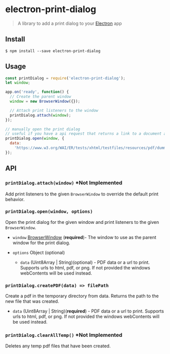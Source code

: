 # electron-print-dialog

> A library to add a print dialog to your [Electron](https://electronjs.org) app

## Install

```
$ npm install --save electron-print-dialog
```

## Usage

```js
const printDialog = require('electron-print-dialog');
let window;

app.on('ready', function() {
  // Create the parent window
  window = new BrowserWindow({});

  // Attach print listeners to the window
  printDialog.attach(window);
});

// manually open the print dialog
// useful if you have a api request that returns a link to a document and you would like to print it.
printDialog.open(window, {
  data:
    'https://www.w3.org/WAI/ER/tests/xhtml/testfiles/resources/pdf/dummy.pdf'
});
```

## API

### `printDialog.attach(window)` *Not Implemented

Add print listeners to the given `BrowserWindow` to override the default print behavior.

### `printDialog.open(window, options)`

Open the print dialog for the given window and print listeners to the given `BrowserWindow`.

- `window` [BrowserWindow](https://github.com/electron/electron/blob/master/docs/api/browser-window.md) (**required**)- The window to use as the parent window for the print dialog.

- `options` Object (optional)

  - `data` (Uint8Array | String)(optional) - PDF data or a url to print. Supports urls to html, pdf, or png. If not provided the windows webContents will be used instead.

### `printDialog.createPDF(data) => filePath`

Create a pdf in the temporary directory from data. Returns the path to the new file that was created.

- `data` (Uint8Array | String)(**required**) - PDF data or a url to print. Supports urls to html, pdf, or png. If not provided the windows webContents will be used instead.

### `printDialog.clearAllTemp()` *Not Implemented

Deletes any temp pdf files that have been created.
